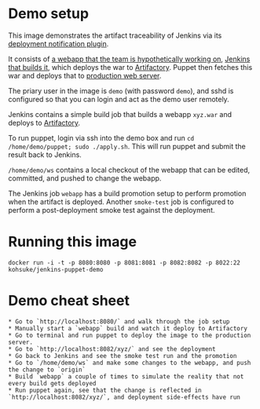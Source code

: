 # Demo setup

This image demonstrates the artifact traceability of Jenkins via its [deployment notification plugin](https://wiki.jenkins-ci.org/display/JENKINS/Deployment+Notification+Plugin).

It consists of [a webapp that the team is hypothetically working on](https://github.com/kohsuke/hello-world-webapp), [Jenkins that builds it](http://localhost:8080/), which deploys the war to [Artifactory](http://localhost:8081/artifactory/). Puppet then fetches this war and deploys that to [production web server](http://localhost:8082/xyz/).
 
The priary user in the image is `demo` (with password `demo`), and sshd is configured so that you can login and act as the demo user remotely.

Jenkins contains a simple build job that builds a webapp `xyz.war` and deploys to [Artifactory](http://localhost:8081/artifactory/libs-snapshot-local/org/kohsuke/test/xyz/1.0-SNAPSHOT/).

To run puppet, login via ssh into the demo box and run `cd /home/demo/puppet; sudo ./apply.sh`. This will run puppet and submit the result back to Jenkins.

`/home/demo/ws` contains a local checkout of the webapp that can be edited, committed, and pushed to change the webapp.

The Jenkins job `webapp` has a build promotion setup to perform promotion when the artifact is deployed. Another `smoke-test` job is configured to perform a post-deployment smoke test against the deployment.



# Running this image

    docker run -i -t -p 8080:8080 -p 8081:8081 -p 8082:8082 -p 8022:22 kohsuke/jenkins-puppet-demo

# Demo cheat sheet

    * Go to `http://localhost:8080/` and walk through the job setup
    * Manually start a `webapp` build and watch it deploy to Artifactory
    * Go to terminal and run puppet to deploy the image to the production server.
    * Go to `http://localhost:8082/xyz/` and see the deployment
    * Go back to Jenkins and see the smoke test run and the promotion
    * Go to `/home/demo/ws` and make some changes to the webapp, and push the change to `origin`
    * Build `webapp` a couple of times to simulate the reality that not every build gets deployed
    * Run puppet again, see that the change is reflected in `http://localhost:8082/xyz/`, and deployment side-effects have run
    

